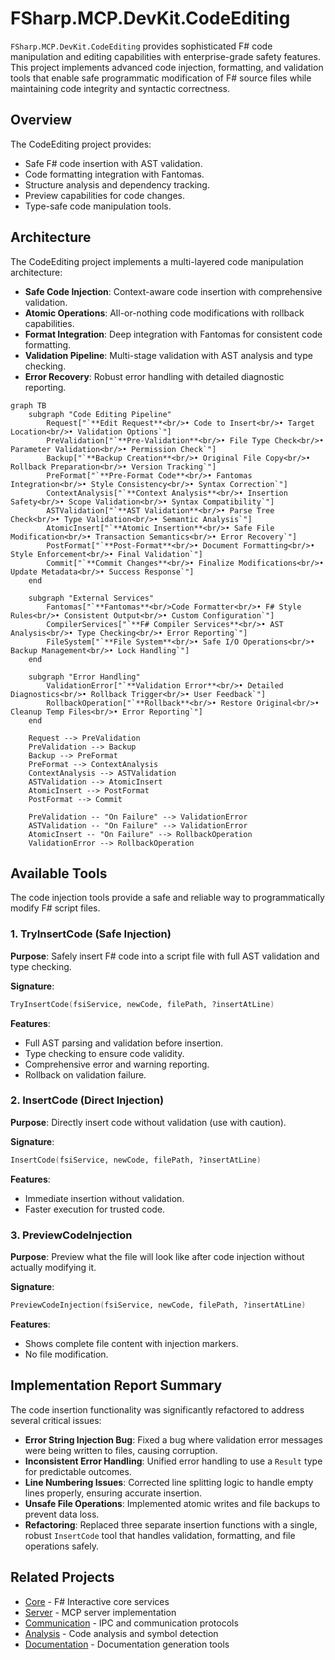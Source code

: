 # FSharp.MCP.DevKit.CodeEditing

`FSharp.MCP.DevKit.CodeEditing` provides sophisticated F# code manipulation and editing capabilities with enterprise-grade safety features. This project implements advanced code injection, formatting, and validation tools that enable safe programmatic modification of F# source files while maintaining code integrity and syntactic correctness.

## Overview

The CodeEditing project provides:
- Safe F# code insertion with AST validation.
- Code formatting integration with Fantomas.
- Structure analysis and dependency tracking.
- Preview capabilities for code changes.
- Type-safe code manipulation tools.

## Architecture

The CodeEditing project implements a multi-layered code manipulation architecture:
- **Safe Code Injection**: Context-aware code insertion with comprehensive validation.
- **Atomic Operations**: All-or-nothing code modifications with rollback capabilities.
- **Format Integration**: Deep integration with Fantomas for consistent code formatting.
- **Validation Pipeline**: Multi-stage validation with AST analysis and type checking.
- **Error Recovery**: Robust error handling with detailed diagnostic reporting.

```mermaid
graph TB
    subgraph "Code Editing Pipeline"
        Request["`**Edit Request**<br/>• Code to Insert<br/>• Target Location<br/>• Validation Options`"]
        PreValidation["`**Pre-Validation**<br/>• File Type Check<br/>• Parameter Validation<br/>• Permission Check`"]
        Backup["`**Backup Creation**<br/>• Original File Copy<br/>• Rollback Preparation<br/>• Version Tracking`"]
        PreFormat["`**Pre-Format Code**<br/>• Fantomas Integration<br/>• Style Consistency<br/>• Syntax Correction`"]
        ContextAnalysis["`**Context Analysis**<br/>• Insertion Safety<br/>• Scope Validation<br/>• Syntax Compatibility`"]
        ASTValidation["`**AST Validation**<br/>• Parse Tree Check<br/>• Type Validation<br/>• Semantic Analysis`"]
        AtomicInsert["`**Atomic Insertion**<br/>• Safe File Modification<br/>• Transaction Semantics<br/>• Error Recovery`"]
        PostFormat["`**Post-Format**<br/>• Document Formatting<br/>• Style Enforcement<br/>• Final Validation`"]
        Commit["`**Commit Changes**<br/>• Finalize Modifications<br/>• Update Metadata<br/>• Success Response`"]
    end
    
    subgraph "External Services"
        Fantomas["`**Fantomas**<br/>Code Formatter<br/>• F# Style Rules<br/>• Consistent Output<br/>• Custom Configuration`"]
        CompilerServices["`**F# Compiler Services**<br/>• AST Analysis<br/>• Type Checking<br/>• Error Reporting`"]
        FileSystem["`**File System**<br/>• Safe I/O Operations<br/>• Backup Management<br/>• Lock Handling`"]
    end
    
    subgraph "Error Handling"
        ValidationError["`**Validation Error**<br/>• Detailed Diagnostics<br/>• Rollback Trigger<br/>• User Feedback`"]
        RollbackOperation["`**Rollback**<br/>• Restore Original<br/>• Cleanup Temp Files<br/>• Error Reporting`"]
    end
    
    Request --> PreValidation
    PreValidation --> Backup
    Backup --> PreFormat
    PreFormat --> ContextAnalysis
    ContextAnalysis --> ASTValidation
    ASTValidation --> AtomicInsert
    AtomicInsert --> PostFormat
    PostFormat --> Commit

    PreValidation -- "On Failure" --> ValidationError
    ASTValidation -- "On Failure" --> ValidationError
    AtomicInsert -- "On Failure" --> RollbackOperation
    ValidationError --> RollbackOperation
```

## Available Tools

The code injection tools provide a safe and reliable way to programmatically modify F# script files.

### 1. TryInsertCode (Safe Injection)

**Purpose**: Safely insert F# code into a script file with full AST validation and type checking.

**Signature**:
```fsharp
TryInsertCode(fsiService, newCode, filePath, ?insertAtLine)
```

**Features**:
- Full AST parsing and validation before insertion.
- Type checking to ensure code validity.
- Comprehensive error and warning reporting.
- Rollback on validation failure.

### 2. InsertCode (Direct Injection)

**Purpose**: Directly insert code without validation (use with caution).

**Signature**:
```fsharp
InsertCode(fsiService, newCode, filePath, ?insertAtLine)
```

**Features**:
- Immediate insertion without validation.
- Faster execution for trusted code.

### 3. PreviewCodeInjection

**Purpose**: Preview what the file will look like after code injection without actually modifying it.

**Signature**:
```fsharp
PreviewCodeInjection(fsiService, newCode, filePath, ?insertAtLine)
```

**Features**:
- Shows complete file content with injection markers.
- No file modification.

## Implementation Report Summary

The code insertion functionality was significantly refactored to address several critical issues:

-   **Error String Injection Bug**: Fixed a bug where validation error messages were being written to files, causing corruption.
-   **Inconsistent Error Handling**: Unified error handling to use a `Result` type for predictable outcomes.
-   **Line Numbering Issues**: Corrected line splitting logic to handle empty lines properly, ensuring accurate insertion.
-   **Unsafe File Operations**: Implemented atomic writes and file backups to prevent data loss.
-   **Refactoring**: Replaced three separate insertion functions with a single, robust `InsertCode` tool that handles validation, formatting, and file operations safely.

## Related Projects

- [Core](../Core/) - F# Interactive core services
- [Server](../Server/) - MCP server implementation
- [Communication](../Communication/) - IPC and communication protocols
- [Analysis](../Analysis/) - Code analysis and symbol detection
- [Documentation](../Documentation/) - Documentation generation tools
